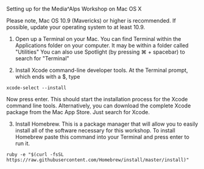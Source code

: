Setting up for the Media^Alps Workshop on Mac OS X

Please note, Mac OS 10.9 (Mavericks) or higher is recommended. If possible, update your operating system to at least 10.9. 

1. Open up a Terminal on your Mac. You can find Terminal within the Applications folder on your computer. It may be within a folder called "Utilities" You can also use Spotlight (by pressing ⌘ + spacebar) to search for "Terminal"

2. Install Xcode command-line developer tools. At the Terminal prompt, which ends with a $, type
```
xcode-select --install
```
Now press enter. This should start the installation process for the Xcode command line tools. Alternatively, you can download the complete Xcode package from the Mac App Store. Just search for Xcode.

3. Install Homebrew. This is a package manager that will allow you to easily install all of the software necessary for this workshop. To install Homebrew paste this command into your Terminal and press enter to run it. 
```
ruby -e "$(curl -fsSL https://raw.githubusercontent.com/Homebrew/install/master/install)"
```




